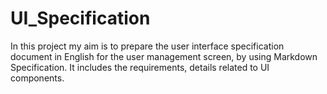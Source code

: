 # UI_Specification
In this project my aim is to prepare the user interface specification document in English for the user management screen, by using Markdown Specification. It includes the requirements, details related to UI components.
